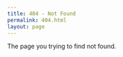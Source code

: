```yaml
---
title: 404 - Not Found
permalink: 404.html
layout: page
---
```


The page you trying to find not found. 